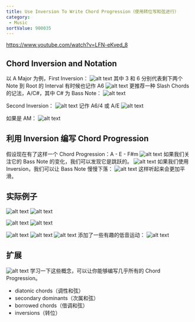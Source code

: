 ```yaml
---
title: Use Inversion To Write Chord Progression（使用转位写和弦进行）
category:
 - Music
sortValue: 900035
---
```


https://www.youtube.com/watch?v=LFN-eKved_8

## Chord Inversion and Notation

以 A Major 为例，First Inversion：
![alt text](image.png)
其中 3 和 6 分别代表剩下两个 Note 到 Root 的 Interval
有时候也记作 A6
![alt text](image-1.png)
更推荐一种 Slash Chords 的记法，A/C#，其中 C# 为 Bass Note：
![alt text](image-2.png)

Second Inversion：
![alt text](image-3.png)
记作 A6/4 或 A/E
![alt text](image-4.png)

如果是 AM：
![alt text](image-5.png)

## 利用 Inversion 编写 Chord Progression

假设现在有了这样一个 Chord Progression：A - E - F#m
![alt text](image-6.png)
如果我们关注它的 Bass Note 的变化，我们可以发现它是跳跃的。
![alt text](image-7.png)
如果我们使用 Inversion，我们可以让 Bass Note 慢慢下落：
![alt text](image-8.png)
这样听起来会更加平滑。

## 实际例子

![alt text](image-11.png)
![alt text](image-10.png)

![alt text](image-12.png)
![alt text](image-13.png)

![alt text](image-14.png)
![alt text](image-15.png)
![alt text](image-16.png)
添加了一些有趣的低音运动：
![alt text](image-17.png)

## 扩展

![alt text](image-9.png)
学习一下这些概念，可以让你能够编写几乎所有的 Chord Progression。

- diatonic chords（调性和弦）
- secondary dominants（次属和弦）
- borrowed chords（借调和弦）
- inversions（转位）
